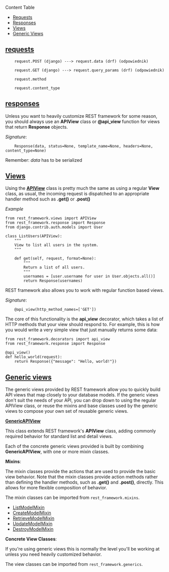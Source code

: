 Content Table

- [Requests](#requests)
- [Responses](#responses)
- [Views](#views)
- [Generic Views](#generic-views)

## [requests](https://www.django-rest-framework.org/api-guide/requests/)

```
    request.POST (django) ---> request.data (drf) (odpowiednik)
```

```
    request.GET (django) ---> request.query_params (drf) (odpowiednik)
```

```
    request.method
```

```
    request.content_type
```

## [responses](https://www.django-rest-framework.org/api-guide/responses/)

Unless you want to heavily customize REST framework for some reason, you should always use an **APIView** class or **@api_view** function for views that return **Response** objects.

_Signature_:

```
    Response(data, status=None, template_name=None, headers=None, content_type=None)
```

Remember: _data_ has to be serialized

## [Views](https://www.django-rest-framework.org/api-guide/views/)

Using the [**APIView**](https://www.cdrf.co/3.13/rest_framework.views/APIView.html) class is pretty much the same as using a regular **View** class, as usual, the incoming request is dispatched to an appropriate handler method such as **.get()** or **.post()**

_Example_

```
from rest_framework.views import APIView
from rest_framework.response import Response
from django.contrib.auth.models import User

class ListUsers(APIView):
    """
    View to list all users in the system.
    """

    def get(self, request, format=None):
        """
        Return a list of all users.
        """
        usernames = [user.username for user in User.objects.all()]
        return Response(usernames)
```

REST framework also allows you to work with regular function based views.

_Signature_:

```
    @api_view(http_method_names=['GET'])
```

The core of this functionality is the **api_view** decorator, which takes a list of HTTP methods that your view should respond to. For example, this is how you would write a very simple view that just manually returns some data:

```
from rest_framework.decorators import api_view
from rest_framework.response import Response

@api_view()
def hello_world(request):
    return Response({"message": "Hello, world!"})
```

## [Generic views](https://www.django-rest-framework.org/api-guide/generic-views/)

The generic views provided by REST framework allow you to quickly build API views that map closely to your database models.
If the generic views don't suit the needs of your API, you can drop down to using the regular APIView class, or reuse the mixins and base classes used by the generic views to compose your own set of reusable generic views.

[**GenericAPIView**](https://www.django-rest-framework.org/api-guide/generic-views/#genericapiview)

This class extends REST framework's **APIView** class, adding commonly required behavior for standard list and detail views.

Each of the concrete generic views provided is built by combining **GenericAPIView**, with one or more mixin classes.

**Mixins**:

The mixin classes provide the actions that are used to provide the basic view behavior. Note that the mixin classes provide action methods rather than defining the handler methods, such as **.get()** and **.post()**, directly. This allows for more flexible composition of behavior.

The mixin classes can be imported from `rest_framework.mixins`.

- [ListModelMixin](https://www.django-rest-framework.org/api-guide/generic-views/#listmodelmixin)
- [CreateModelMixin](https://www.django-rest-framework.org/api-guide/generic-views/#createmodelmixin)
- [RetrieveModelMixin](https://www.django-rest-framework.org/api-guide/generic-views/#retrievemodelmixin)
- [UpdateModelMixin](https://www.django-rest-framework.org/api-guide/generic-views/#updatemodelmixin)
- [DestroyModelMixin](https://www.django-rest-framework.org/api-guide/generic-views/#destroymodelmixin)

**Concrete View Classes**:

If you're using generic views this is normally the level you'll be working at unless you need heavily customized behavior.

The view classes can be imported from `rest_framework.generics`.
